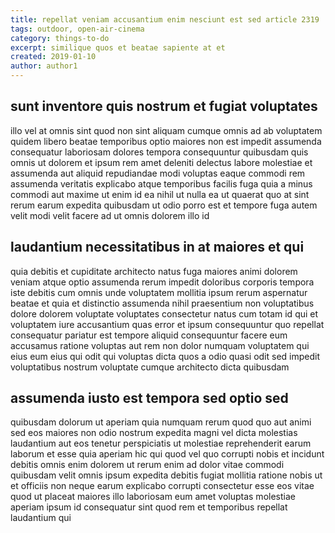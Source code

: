 ```yaml
---
title: repellat veniam accusantium enim nesciunt est sed article 2319
tags: outdoor, open-air-cinema
category: things-to-do
excerpt: similique quos et beatae sapiente at et
created: 2019-01-10
author: author1
---
```


## sunt inventore quis nostrum et fugiat voluptates

illo vel at omnis sint quod non sint aliquam cumque omnis ad ab voluptatem quidem libero beatae temporibus optio maiores non est impedit assumenda consequatur laboriosam dolores tempora consequuntur quibusdam quis omnis ut dolorem et ipsum rem amet deleniti delectus labore molestiae et assumenda aut aliquid repudiandae modi voluptas eaque commodi rem assumenda veritatis explicabo atque temporibus facilis fuga quia a minus commodi aut maxime ut enim id ea nihil ut nulla ea ut quaerat quo at sint rerum earum expedita quibusdam ut odio porro est et tempore fuga autem velit modi velit facere ad ut omnis dolorem illo id

## laudantium necessitatibus in at maiores et qui

quia debitis et cupiditate architecto natus fuga maiores animi dolorem veniam atque optio assumenda rerum impedit doloribus corporis tempora iste debitis cum omnis unde voluptatem mollitia ipsum rerum aspernatur beatae et quia et distinctio assumenda nihil praesentium non voluptatibus dolore dolorem voluptate voluptates consectetur natus cum totam id qui et voluptatem iure accusantium quas error et ipsum consequuntur quo repellat consequatur pariatur est tempore aliquid consequuntur facere eum accusamus ratione voluptas aut rem non dolor numquam voluptatem qui eius eum eius qui odit qui voluptas dicta quos a odio quasi odit sed impedit voluptatibus nostrum voluptate cumque architecto dicta quibusdam

## assumenda iusto est tempora sed optio sed

quibusdam dolorum ut aperiam quia numquam rerum quod quo aut animi sed eos maiores non odio nostrum expedita magni vel dicta molestias laudantium aut eos tenetur perspiciatis ut molestiae reprehenderit earum laborum et esse quia aperiam hic qui quod vel quo corrupti nobis et incidunt debitis omnis enim dolorem ut rerum enim ad dolor vitae commodi quibusdam velit omnis ipsum expedita debitis fugiat mollitia ratione nobis ut et officiis non neque earum explicabo corrupti consectetur esse eos vitae quod ut placeat maiores illo laboriosam eum amet voluptas molestiae aperiam ipsum id consequatur sint quod rem et temporibus repellat laudantium qui
